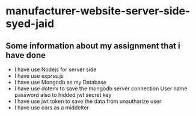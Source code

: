 # manufacturer-website-server-side-syed-jaid

## Some information about my assignment that i have done

* I have use Nodejs for server side 
* I have use exprss.js
* I have use Mongodb as my Database 
* I have use dotenv to save the mongodb server connection User name password also to hidded jwt secret key
* I have use jwt token to save the data from unautharize user 
*  I have use cors as a middelter